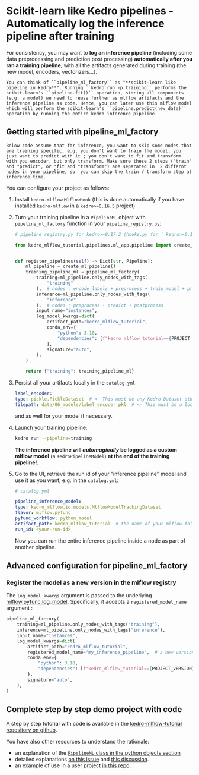 # Scikit-learn like Kedro pipelines - Automatically log the inference pipeline after training

For consistency, you may want to **log an inference pipeline** (including some data preprocessing and prediction post processing) **automatically after you ran a training pipeline**, with all the artifacts generated during training (the new model, encoders, vectorizers...).

```{hint}
You can think of ``pipeline_ml_factory`` as "**scikit-learn like pipeline in kedro**". Running ``kedro run -p training`` performs the scikit-learn's ``pipeline.fit()`` operation, storing all components (e.g. a model) we need to reuse further as mlflow artifacts and the inference pipeline as code. Hence, you can later use this mlflow model which will perform the scikit-learn's ``pipeline.predict(new_data)`` operation by running the entire kedro inference pipeline.
```

## Getting started with pipeline_ml_factory

```{note}
Below code assume that for inference, you want to skip some nodes that are training specific, e.g. you don't want to train the model, you just want to predict with it ; you don't want to fit and transform with you encoder, but only transform. Make sure these 2 steps ("train" and "predict", or "fit and "transform") are separated in  2 differnt nodes in your pipeline, so  you can skip the train / transform step at inference time.
```

You can configure your project as follows:

1. Install ``kedro-mlflow`` ``MlflowHook`` (this is done automatically if you have installed ``kedro-mlflow`` in a ``kedro>=0.16.5`` project)
2. Turn your training pipeline in a ``PipelineML`` object  with ``pipeline_ml_factory`` function in your ``pipeline_registry.py``:

    ```python
    # pipeline_registry.py for kedro>=0.17.2 (hooks.py for ``kedro>=0.16.5, <0.17.2)

    from kedro_mlflow_tutorial.pipelines.ml_app.pipeline import create_ml_pipeline


    def register_pipelines(self) -> Dict[str, Pipeline]:
        ml_pipeline = create_ml_pipeline()
        training_pipeline_ml = pipeline_ml_factory(
            training=ml_pipeline.only_nodes_with_tags(
                "training"
            ),  # nodes : encode_labels + preprocess + train_model + predict + postprocess + evaluate
            inference=ml_pipeline.only_nodes_with_tags(
                "inference"
            ),  # nodes : preprocess + predict + postprocess
            input_name="instances",
            log_model_kwargs=dict(
                artifact_path="kedro_mlflow_tutorial",
                conda_env={
                    "python": 3.10,
                    "dependencies": [f"kedro_mlflow_tutorial=={PROJECT_VERSION}"],
                },
                signature="auto",
            ),
        )

        return {"training": training_pipeline_ml}
    ```

3. Persist all your artifacts locally in the ``catalog.yml``

    ```yaml
    label_encoder:
    type: pickle.PickleDataset  # <- This must be any Kedro Dataset other than "MemoryDataset"
    filepath: data/06_models/label_encoder.pkl  # <- This must be a local path, no matter what is your mlflow storage (S3 or other)
    ```

    and as well for your model if necessary.

4. Launch your training pipeline:

    ```bash
    kedro run --pipeline=training
    ```

    **The inference pipeline will _automagically_ be logged as a custom mlflow model** (a ``KedroPipelineModel``) **at the end of the training pipeline!**.

5. Go to the UI, retrieve the run id of your "inference pipeline" model and use it as you want, e.g. in the `catalog.yml`:

    ```yaml
    # catalog.yml

    pipeline_inference_model:
    type: kedro_mlflow.io.models.MlflowModelTrackingDataset
    flavor: mlflow.pyfunc
    pyfunc_workflow: python_model
    artifact_path: kedro_mlflow_tutorial  # the name of your mlflow folder = the model_name in pipeline_ml_factory
    run_id: <your-run-id>  
    ```

    Now you can run the entire inference pipeline inside a node as part of another pipeline.

## Advanced configuration for pipeline_ml_factory

### Register the model as a new version in the mlflow registry

The ``log_model_kwargs`` argument is passed to the underlying [mlflow.pyfunc.log_model](https://mlflow.org/docs/latest/python_api/mlflow.pyfunc.html#mlflow.pyfunc.log_model). Specifically, it accepts a ``registered_model_name`` argument :

```python
pipeline_ml_factory(
    training=ml_pipeline.only_nodes_with_tags("training"),
    inference=ml_pipeline.only_nodes_with_tags("inference"),
    input_name="instances",
    log_model_kwargs=dict(
        artifact_path="kedro_mlflow_tutorial",
        registered_model_name="my_inference_pipeline",  # a new version of "my_infernce_pipeline" model will be registered each time you run the "training" pipeline
        conda_env={
            "python": 3.10,
            "dependencies": [f"kedro_mlflow_tutorial=={PROJECT_VERSION}"],
        },
        signature="auto",
    ),
)
```

## Complete step by step demo project with code

A step by step tutorial with code is available in the [kedro-mlflow-tutorial repository on github](https://github.com/Galileo-Galilei/kedro-mlflow-tutorial#serve-the-inference-pipeline-to-a-end-user).

You have also other resources to understand the rationale:

- an explanation of the [``PipelineML`` class in the python objects section](../../05_API/01_python_objects/03_Pipelines.html)
- detailed explanations [on this issue](https://github.com/Galileo-Galilei/kedro-mlflow/issues/16) and [this discussion](https://github.com/Galileo-Galilei/kedro-mlflow/discussions/229).
- an example of use in a user project [in this repo](https://github.com/laurids-reichardt/kedro-examples/blob/kedro-mlflow-hotfix2/text-classification/src/text_classification/pipelines/pipeline.py).
